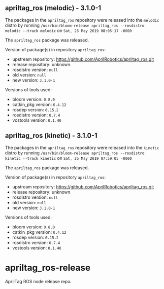## apriltag_ros (melodic) - 3.1.0-1

The packages in the `apriltag_ros` repository were released into the `melodic` distro by running `/usr/bin/bloom-release apriltag_ros --rosdistro melodic --track melodic` on `Sat, 25 May 2019 08:05:17 -0000`

The `apriltag_ros` package was released.

Version of package(s) in repository `apriltag_ros`:

- upstream repository: https://github.com/AprilRobotics/apriltag_ros.git
- release repository: unknown
- rosdistro version: `null`
- old version: `null`
- new version: `3.1.0-1`

Versions of tools used:

- bloom version: `0.8.0`
- catkin_pkg version: `0.4.12`
- rosdep version: `0.15.2`
- rosdistro version: `0.7.4`
- vcstools version: `0.1.40`


## apriltag_ros (kinetic) - 3.1.0-1

The packages in the `apriltag_ros` repository were released into the `kinetic` distro by running `/usr/bin/bloom-release apriltag_ros --rosdistro kinetic --track kinetic` on `Sat, 25 May 2019 07:59:05 -0000`

The `apriltag_ros` package was released.

Version of package(s) in repository `apriltag_ros`:

- upstream repository: https://github.com/AprilRobotics/apriltag_ros.git
- release repository: unknown
- rosdistro version: `null`
- old version: `null`
- new version: `3.1.0-1`

Versions of tools used:

- bloom version: `0.8.0`
- catkin_pkg version: `0.4.12`
- rosdep version: `0.15.2`
- rosdistro version: `0.7.4`
- vcstools version: `0.1.40`


# apriltag_ros-release
AprilTag ROS node release repo.
